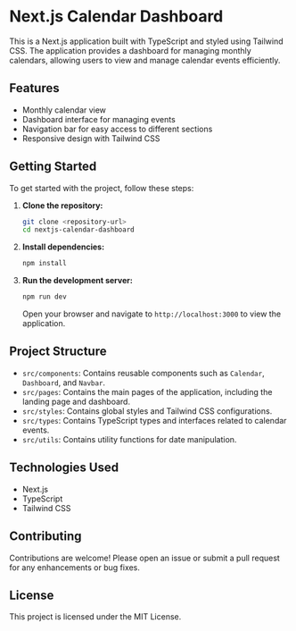 # Next.js Calendar Dashboard

This is a Next.js application built with TypeScript and styled using Tailwind CSS. The application provides a dashboard for managing monthly calendars, allowing users to view and manage calendar events efficiently.

## Features

- Monthly calendar view
- Dashboard interface for managing events
- Navigation bar for easy access to different sections
- Responsive design with Tailwind CSS

## Getting Started

To get started with the project, follow these steps:

1. **Clone the repository:**

   ```bash
   git clone <repository-url>
   cd nextjs-calendar-dashboard
   ```

2. **Install dependencies:**

   ```bash
   npm install
   ```

3. **Run the development server:**

   ```bash
   npm run dev
   ```

   Open your browser and navigate to `http://localhost:3000` to view the application.

## Project Structure

- `src/components`: Contains reusable components such as `Calendar`, `Dashboard`, and `Navbar`.
- `src/pages`: Contains the main pages of the application, including the landing page and dashboard.
- `src/styles`: Contains global styles and Tailwind CSS configurations.
- `src/types`: Contains TypeScript types and interfaces related to calendar events.
- `src/utils`: Contains utility functions for date manipulation.

## Technologies Used

- Next.js
- TypeScript
- Tailwind CSS

## Contributing

Contributions are welcome! Please open an issue or submit a pull request for any enhancements or bug fixes.

## License

This project is licensed under the MIT License.